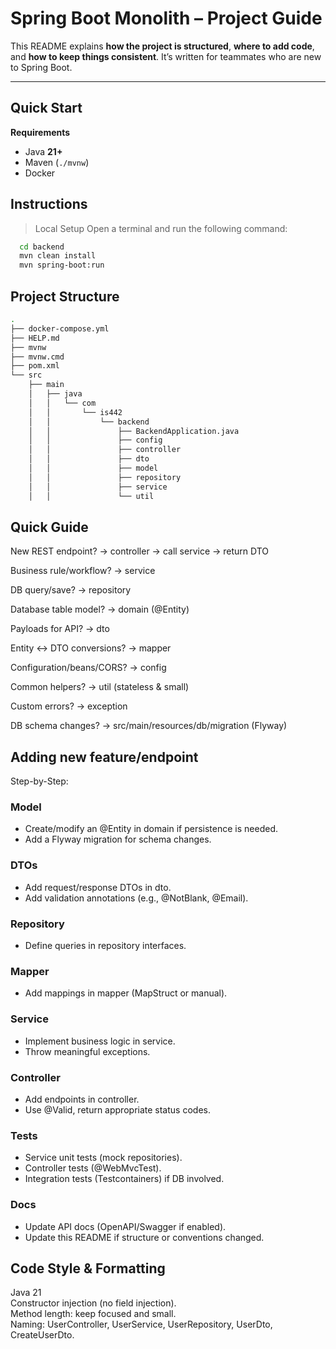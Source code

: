 # Spring Boot Monolith – Project Guide

This README explains **how the project is structured**, **where to add code**, and **how to keep things consistent**. It’s written for teammates who are new to Spring Boot.

---

## Quick Start

**Requirements**
- Java **21+**
- Maven (`./mvnw`)
- Docker

## Instructions
> Local Setup
Open a terminal and run the following command:
```bash
  cd backend
  mvn clean install
  mvn spring-boot:run
```

## Project Structure

```bash
.
├── docker-compose.yml
├── HELP.md
├── mvnw
├── mvnw.cmd
├── pom.xml
└── src
    ├── main
    │   ├── java
    │   │   └── com
    │   │       └── is442
    │   │           └── backend
    │   │               ├── BackendApplication.java
    │   │               ├── config
    │   │               ├── controller
    │   │               ├── dto
    │   │               ├── model
    │   │               ├── repository
    │   │               ├── service
    │   │               └── util
```

## Quick Guide

New REST endpoint? → controller → call service → return DTO

Business rule/workflow? → service

DB query/save? → repository

Database table model? → domain (@Entity)

Payloads for API? → dto

Entity ↔ DTO conversions? → mapper

Configuration/beans/CORS? → config

Common helpers? → util (stateless & small)

Custom errors? → exception

DB schema changes? → src/main/resources/db/migration (Flyway)

## Adding new feature/endpoint
Step-by-Step:

### Model
- Create/modify an @Entity in domain if persistence is needed.
- Add a Flyway migration for schema changes.

### DTOs
- Add request/response DTOs in dto.
- Add validation annotations (e.g., @NotBlank, @Email).

### Repository
- Define queries in repository interfaces.

### Mapper
- Add mappings in mapper (MapStruct or manual).

### Service
- Implement business logic in service.
- Throw meaningful exceptions.

### Controller
- Add endpoints in controller.
- Use @Valid, return appropriate status codes.

### Tests
- Service unit tests (mock repositories).
- Controller tests (@WebMvcTest).
- Integration tests (Testcontainers) if DB involved.

### Docs
- Update API docs (OpenAPI/Swagger if enabled).
- Update this README if structure or conventions changed.


## Code Style & Formatting

Java 21 <br>
Constructor injection (no field injection). <br>
Method length: keep focused and small. <br>
Naming: UserController, UserService, UserRepository, UserDto, CreateUserDto. <br>

